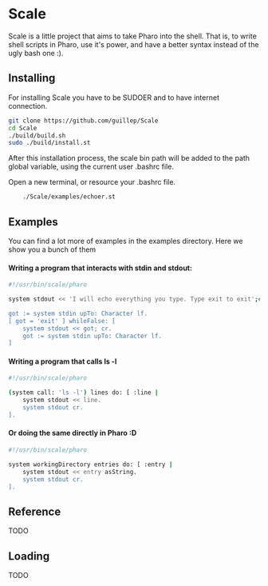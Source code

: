 Scale
=====

Scale is a little project that aims to take Pharo into the shell. That is, to write shell scripts in Pharo, use it's power, and have a better syntax instead of the ugly bash one :).





Installing
----------

For installing Scale you have to be SUDOER and to have internet connection. 

```bash
git clone https://github.com/guillep/Scale
cd Scale
./build/build.sh
sudo ./build/install.st
```

After this installation process, the scale bin path  will be added to the path global variable, using the current user .bashrc file. 

Open a new terminal, or resource your .bashrc file. 

```bash
	./Scale/examples/echoer.st
```


Examples
-------

You can find a lot more of examples in the examples directory. Here we show you a bunch of them


#### Writing a program that interacts with stdin and stdout:

```bash
#!/usr/bin/scale/pharo

system stdout << 'I will echo everything you type. Type exit to exit';cr;cr.

got := system stdin upTo: Character lf.
[ got = 'exit' ] whileFalse: [
	system stdout << got; cr.
	got := system stdin upTo: Character lf.
]
```

#### Writing a program that calls ls -l

```bash
#!/usr/bin/scale/pharo

(system call: 'ls -l') lines do: [ :line |
	system stdout << line.
	system stdout cr.
].
```

#### Or doing the same directly in Pharo :D

```bash
#!/usr/bin/scale/pharo

system workingDirectory entries do: [ :entry |
	system stdout << entry asString.
	system stdout cr.
].
```

Reference
-------
TODO

Loading
-------

TODO
